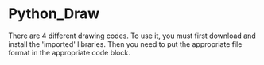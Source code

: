 # Python_Draw

There are 4 different drawing codes. To use it, you must first download and install the 'imported' libraries.
Then you need to put the appropriate file format in the appropriate code block.
